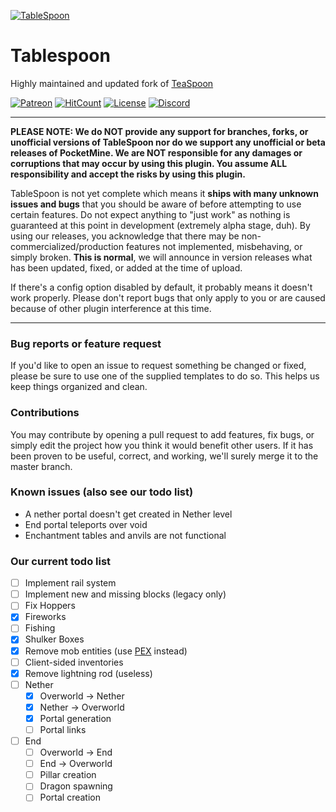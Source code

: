[![TableSpoon](https://file.xenoservers.net/Resources/GitHub-Resources/tablespoon.png)]()
# Tablespoon
Highly maintained and updated fork of [TeaSpoon](https://github.com/CortexPE/TeaSpoon)

[![Patreon](https://img.shields.io/badge/patreon-donate-green.svg)](http://patreon.com/xenophilicy)
[![HitCount](http://hits.dwyl.com/XenoServers/TableSpoon.svg)](http://hits.dwyl.com/XenoServers/TableSpoon)
[![License](https://img.shields.io/badge/license-AGPL%20v3-blue.svg?style=flat-square)](https://github.com/XenoServers/TableSpoon/blob/master/LICENSE)
[![Discord](https://img.shields.io/discord/490677165289897995.svg?style=flat-square&label=discord&colorB=7289da)](https://discord.xenoservers.net)

***
**PLEASE NOTE: We do NOT provide any support for branches, forks, or unofficial versions of TableSpoon nor do we support any unofficial or beta releases of PocketMine. We are NOT responsible for any damages or corruptions that may occur by using this plugin. You assume ALL responsibility and accept the risks by using this plugin.**


TableSpoon is not yet complete which means it **ships with many unknown issues and bugs** that you should be aware of before attempting to use certain features. Do not expect anything to "just work" as nothing is guaranteed at this point in development (extremely alpha stage, duh). By using our releases, you acknowledge that there may be non-commercialized/production features not implemented, misbehaving, or simply broken. **This is normal**, we will announce in version releases what has been updated, fixed, or added at the time of upload.


If there's a config option disabled by default, it probably means it doesn't work properly. Please don't report bugs that only apply to you or are caused because of other plugin interference at this time.
***

### Bug reports or feature request
If you'd like to open an issue to request something be changed or fixed, please be sure to use one of the supplied templates to do so. This helps us keep things organized and clean.

### Contributions
You may contribute by opening a pull request to add features, fix bugs, or simply edit the project how you think it would benefit other users. If it has been proven to be useful, correct, and working, we'll surely merge it to the master branch.

### Known issues (also see our todo list)
* A nether portal doesn't get created in Nether level
* End portal teleports over void
* Enchantment tables and anvils are not functional

### Our current todo list
- [ ] Implement rail system
- [ ] Implement new and missing blocks (legacy only)
- [ ] Fix Hoppers
- [X] Fireworks
- [ ] Fishing
- [X] Shulker Boxes
- [X] Remove mob entities (use [PEX](https://github.com/RevivalPMMP/PureEntitiesX) instead)
- [ ] Client-sided inventories
- [X] Remove lightning rod (useless)
- [ ] Nether
    - [X] Overworld → Nether
    - [X] Nether → Overworld
    - [X] Portal generation
    - [ ] Portal links
- [ ] End
    - [ ] Overworld → End
    - [ ] End → Overworld
    - [ ] Pillar creation
    - [ ] Dragon spawning
    - [ ] Portal creation